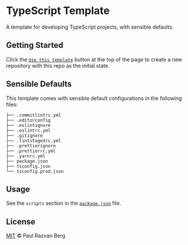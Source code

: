 # TypeScript Template

A template for developing TypeScript projects, with sensible defaults.

## Getting Started

Click the [`Use this template`](https://github.com/paulrberg/typescript-template/generate) button at the top of the page
to create a new repository with this repo as the initial state.

## Sensible Defaults

This template comes with sensible default configurations in the following files:

```text
├── .commitlintrc.yml
├── .editorconfig
├── .eslintignore
├── .eslintrc.yml
├── .gitignore
├── .lintstagedrc.yml
├── .prettierignore
├── .prettierrc.yml
├── .yarnrc.yml
├── package.json
├── tsconfig.json
└── tsconfig.prod.json
```

## Usage

See the `scripts` section in the [`package.json`](./package.json) file.

## License

[MIT](./LICENSE.md) © Paul Razvan Berg
